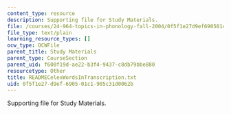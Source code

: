 ```yaml
---
content_type: resource
description: Supporting file for Study Materials.
file: /courses/24-964-topics-in-phonology-fall-2004/0f5f1e27d9ef690501c1905c31d0062b_READMECelexWordsInTranscription.txt
file_type: text/plain
learning_resource_types: []
ocw_type: OCWFile
parent_title: Study Materials
parent_type: CourseSection
parent_uid: f600f19d-ae22-b3f4-9437-c8db79bbe880
resourcetype: Other
title: READMECelexWordsInTranscription.txt
uid: 0f5f1e27-d9ef-6905-01c1-905c31d0062b
---
```

Supporting file for Study Materials.

